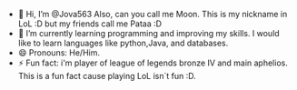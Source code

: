 - 👋 Hi, I’m @Jova563 Also, can you call me Moon. This is my nickname in LoL :D but my friends call me Pataa :D
- 🌱 I’m currently learning programming and improving my skills. I would like to learn languages like python,Java, and databases. 
- 😄 Pronouns: He/Him.
- ⚡ Fun fact: i'm player of league of legends bronze IV and main aphelios. This is a fun fact cause playing LoL isn´t fun :D.

<!---
Jova563/Jova563 is a ✨ special ✨ repository because its `README.md` (this file) appears on your GitHub profile.
You can click the Preview link to take a look at your changes.
--->
